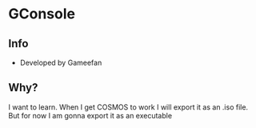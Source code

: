# GConsole
## Info
* Developed by Gameefan
## Why?
I want to learn. When I get COSMOS to work I will export it as an .iso file.
But for now I am gonna export it as an executable